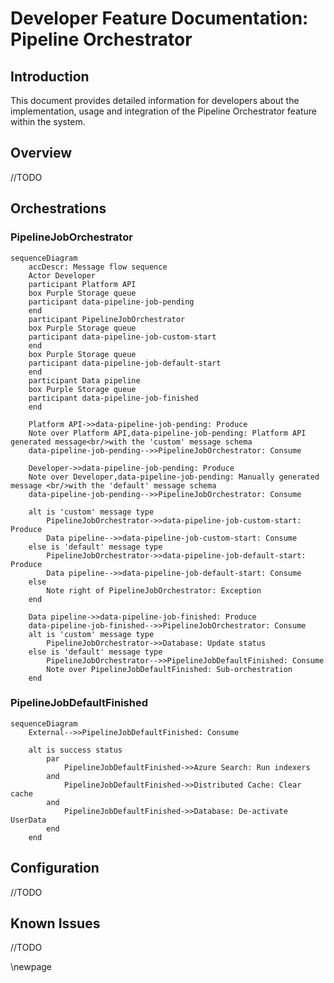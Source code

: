 # Developer Feature Documentation: Pipeline Orchestrator

## Introduction

This document provides detailed information for developers about the implementation, usage and integration of the Pipeline Orchestrator feature within the system.

## Overview

//TODO

## Orchestrations

### PipelineJobOrchestrator

```mermaid
sequenceDiagram
    accDescr: Message flow sequence
    Actor Developer
    participant Platform API
    box Purple Storage queue
    participant data-pipeline-job-pending
    end
    participant PipelineJobOrchestrator
    box Purple Storage queue
    participant data-pipeline-job-custom-start
    end
    box Purple Storage queue
    participant data-pipeline-job-default-start
    end
    participant Data pipeline
    box Purple Storage queue    
    participant data-pipeline-job-finished
    end

    Platform API->>data-pipeline-job-pending: Produce
    Note over Platform API,data-pipeline-job-pending: Platform API generated message<br/>with the 'custom' message schema
    data-pipeline-job-pending-->>PipelineJobOrchestrator: Consume 
    
    Developer->>data-pipeline-job-pending: Produce
    Note over Developer,data-pipeline-job-pending: Manually generated message <br/>with the 'default' message schema
    data-pipeline-job-pending-->>PipelineJobOrchestrator: Consume

    alt is 'custom' message type
        PipelineJobOrchestrator->>data-pipeline-job-custom-start: Produce
        Data pipeline-->>data-pipeline-job-custom-start: Consume
    else is 'default' message type
        PipelineJobOrchestrator->>data-pipeline-job-default-start: Produce
        Data pipeline-->>data-pipeline-job-default-start: Consume
    else
        Note right of PipelineJobOrchestrator: Exception
    end

    Data pipeline->>data-pipeline-job-finished: Produce
    data-pipeline-job-finished-->>PipelineJobOrchestrator: Consume
    alt is 'custom' message type
        PipelineJobOrchestrator->>Database: Update status
    else is 'default' message type
        PipelineJobOrchestrator-->>PipelineJobDefaultFinished: Consume
        Note over PipelineJobDefaultFinished: Sub-orchestration
    end
```

### PipelineJobDefaultFinished

```mermaid
sequenceDiagram   
    External-->>PipelineJobDefaultFinished: Consume

    alt is success status
        par
            PipelineJobDefaultFinished->>Azure Search: Run indexers
        and 
            PipelineJobDefaultFinished->>Distributed Cache: Clear cache
        and 
            PipelineJobDefaultFinished->>Database: De-activate UserData
        end
    end
```

## Configuration

//TODO

## Known Issues

//TODO

<!-- Leave the rest of this page blank -->
\newpage
